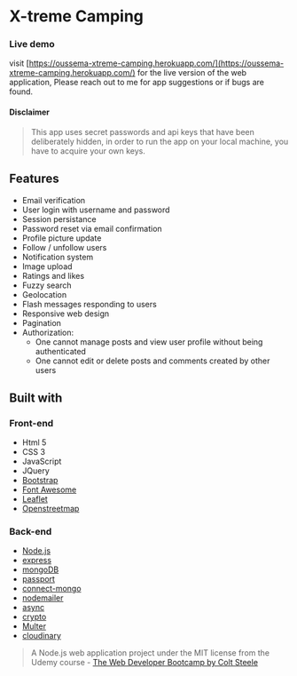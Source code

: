 # X-treme Camping

### Live demo

visit [https://oussema-xtreme-camping.herokuapp.com/](https://oussema-xtreme-camping.herokuapp.com/) for the live version of the web application, 
Please reach out to me for app suggestions or if bugs are found.

#### Disclaimer
> This app uses secret passwords and api keys that have been deliberately hidden, in order to run the app on your local machine, you have to acquire your own keys.

## Features

* Email verification
* User login with username and password
* Session persistance
* Password reset via email confirmation
* Profile picture update
* Follow / unfollow users
* Notification system
* Image upload
* Ratings and likes
* Fuzzy search
* Geolocation
* Flash messages responding to users
* Responsive web design
* Pagination
* Authorization:
  * One cannot manage posts and view user profile without being authenticated
  * One cannot edit or delete posts and comments created by other users


## Built with

### Front-end
* Html 5 
* CSS 3
* JavaScript
* JQuery
* [Bootstrap](https://getbootstrap.com/docs/3.3/)
* [Font Awesome](https://fontawesome.com/)
* [Leaflet](https://leafletjs.com/)
* [Openstreetmap](https://www.openstreetmap.org/)

### Back-end

* [Node.js](https://nodejs.org/en/)
* [express](https://expressjs.com/)
* [mongoDB](https://www.mongodb.com/)
* [passport](http://www.passportjs.org/)
* [connect-mongo](https://www.npmjs.com/package/connect-mongo)
* [nodemailer](https://nodemailer.com/about/)
* [async](http://caolan.github.io/async/)
* [crypto](https://nodejs.org/api/crypto.html#crypto_crypto)
* [Multer](https://www.npmjs.com/package/multer)
* [cloudinary](https://cloudinary.com/)


> A Node.js web application project under the MIT license from the Udemy course - [The Web Developer Bootcamp by Colt Steele](https://www.udemy.com/the-web-developer-bootcamp/)
